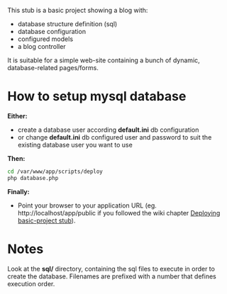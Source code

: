 This stub is a basic project showing a blog with:

- database structure definition (sql)
- database configuration
- configured models
- a blog controller


It is suitable for a simple web-site containing a bunch of dynamic, database-related pages/forms.


How to setup mysql database
===========================

**Either:**
- create a database user according **default.ini** db configuration
- or change **default.ini** db configured user and password to suit
  the existing database user you want to use

**Then:**
```bash
cd /var/www/app/scripts/deploy
php database.php
```

**Finally:**
- Point your browser to your application URL (eg. http://localhost/app/public if you followed the wiki chapter [Deploying basic-project stub](https://github.com/damiencorpataux/xfm-project-skeleton/wiki)).


Notes
=====

Look at the **sql/** directory, containing the sql files to execute in order to create the database.
Filenames are prefixed with a number that defines execution order.